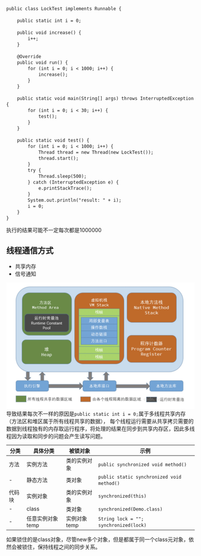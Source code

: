 ```
public class LockTest implements Runnable {

    public static int i = 0;

    public void increase() {
        i++;
    }

    @Override
    public void run() {
        for (int i = 0; i < 1000; i++) {
            increase();
        }
    }

    public static void main(String[] args) throws InterruptedException {
        for (int i = 0; i < 30; i++) {
            test();
        }
    }

    public static void test() {
        for (int i = 0; i < 1000; i++) {
            Thread thread = new Thread(new LockTest());
            thread.start();
        }
        try {
            Thread.sleep(500);
        } catch (InterruptedException e) {
            e.printStackTrace();
        }
        System.out.println("result: " + i);
        i = 0;
    }
}
```
执行的结果可能不一定每次都是1000000

## 线程通信方式
- 共享内存
- 信号通知

![内存](https://github.com/BecomingRich/Code-Gist/blob/master/pic/1.jpg)
导致结果每次不一样的原因是`public static int i = 0;`属于多线程共享内存（方法区和堆区属于所有线程共享的数据），
每个线程运行需要从共享拷贝需要的数据到线程独有的内存取运行程序，将处理的结果在同步到共享内存区，因此多线程因为读取和同步的问题会产生读写问题。

 分类 | 具体分类 | 被锁对象 | 示例 
 -|-|-|-
 方法|实例方法|类的实例对象|`public synchronized void method()`
  -|静态方法|类对象|`public static synchronized void method()`
代码块|实例对象|类的实例对象|`synchronized(this)`
  -|class|类对象|`synchronized(Demo.class)`
  -|任意实例对象temp|实例对象temp|`String lock = ""; synchronized(lock)`

  如果锁住的是class对象，尽管new多个对象，但是都属于同一个class元对象，依然会被锁住，保持线程之间的同步关系。

